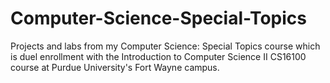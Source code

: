 # Computer-Science-Special-Topics
Projects and labs from my Computer Science: Special Topics course which is duel enrollment with the Introduction to Computer Science II CS16100 course at Purdue University's Fort Wayne campus.
